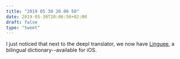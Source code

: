 ```yaml
---
title: "2019 05 30 20 06 50"
date: 2019-05-30T20:06:50+02:00
draft: false
type: "tweet"
---
```

I just noticed that next to the deepl translator, we now have [Linguee](https://www.linguee.com), a bilingual dictionary--available for iOS.
